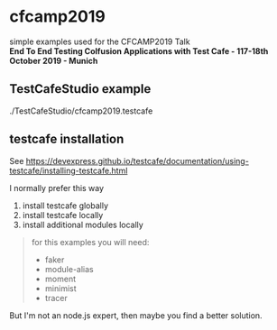 # cfcamp2019
simple examples used for the CFCAMP2019 Talk  
**End To End Testing Colfusion Applications with Test Cafe - 117-18th October 2019 - Munich**

## TestCafeStudio example
./TestCafeStudio/cfcamp2019.testcafe

## testcafe installation
See https://devexpress.github.io/testcafe/documentation/using-testcafe/installing-testcafe.html

I normally prefer this way  

 1. install testcafe globally 
 2. install testcafe locally 
 3. install additional modules locally
  >for this examples you will need:
   >- faker   
   >- module-alias  
   >- moment   
   >- minimist   
   >- tracer

But I'm not an node.js expert, then maybe you find a better solution.
